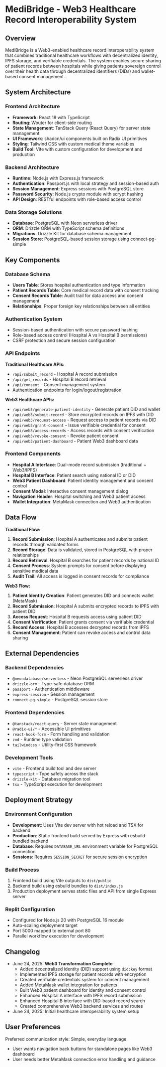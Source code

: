 # MediBridge - Web3 Healthcare Record Interoperability System

## Overview

MediBridge is a Web3-enabled healthcare record interoperability system that combines traditional healthcare workflows with decentralized identity, IPFS storage, and verifiable credentials. The system enables secure sharing of patient records between hospitals while giving patients sovereign control over their health data through decentralized identifiers (DIDs) and wallet-based consent management.

## System Architecture

### Frontend Architecture
- **Framework**: React 18 with TypeScript
- **Routing**: Wouter for client-side routing
- **State Management**: TanStack Query (React Query) for server state management
- **UI Framework**: shadcn/ui components built on Radix UI primitives
- **Styling**: Tailwind CSS with custom medical theme variables
- **Build Tool**: Vite with custom configuration for development and production

### Backend Architecture
- **Runtime**: Node.js with Express.js framework
- **Authentication**: Passport.js with local strategy and session-based auth
- **Session Management**: Express sessions with PostgreSQL store
- **Password Security**: Node.js crypto module with scrypt hashing
- **API Design**: RESTful endpoints with role-based access control

### Data Storage Solutions
- **Database**: PostgreSQL with Neon serverless driver
- **ORM**: Drizzle ORM with TypeScript schema definitions
- **Migrations**: Drizzle Kit for database schema management
- **Session Store**: PostgreSQL-based session storage using connect-pg-simple

## Key Components

### Database Schema
- **Users Table**: Stores hospital authentication and type information
- **Patient Records Table**: Core medical record data with consent tracking
- **Consent Records Table**: Audit trail for data access and consent management
- **Relationships**: Proper foreign key relationships between all entities

### Authentication System
- Session-based authentication with secure password hashing
- Role-based access control (Hospital A vs Hospital B permissions)
- CSRF protection and secure session configuration

### API Endpoints

**Traditional Healthcare APIs:**
- `/api/submit_record` - Hospital A record submission
- `/api/get_records` - Hospital B record retrieval
- `/api/consent` - Consent management system
- Authentication endpoints for login/logout/registration

**Web3 Healthcare APIs:**
- `/api/web3/generate-patient-identity` - Generate patient DID and wallet
- `/api/web3/submit-record` - Store encrypted records on IPFS with DID
- `/api/web3/request-access` - Request access to patient records via DID
- `/api/web3/grant-consent` - Issue verifiable credential for consent
- `/api/web3/access-records` - Access records with consent verification
- `/api/web3/revoke-consent` - Revoke patient consent
- `/api/web3/patient-dashboard` - Patient Web3 dashboard data

### Frontend Components
- **Hospital A Interface**: Dual-mode record submission (traditional + Web3/IPFS)
- **Hospital B Interface**: Patient search using national ID or DID
- **Web3 Patient Dashboard**: Patient identity management and consent control
- **Consent Modal**: Interactive consent management dialog
- **Navigation Header**: Hospital switching and Web3 patient access
- **Wallet Integration**: MetaMask connection and Web3 authentication

## Data Flow

**Traditional Flow:**
1. **Record Submission**: Hospital A authenticates and submits patient records through validated forms
2. **Record Storage**: Data is validated, stored in PostgreSQL with proper relationships
3. **Record Retrieval**: Hospital B searches for patient records by national ID
4. **Consent Process**: System prompts for consent before displaying sensitive medical data
5. **Audit Trail**: All access is logged in consent records for compliance

**Web3 Flow:**
1. **Patient Identity Creation**: Patient generates DID and connects wallet (MetaMask)
2. **Record Submission**: Hospital A submits encrypted records to IPFS with patient DID
3. **Access Request**: Hospital B requests access using patient DID
4. **Consent Verification**: Patient grants consent via verifiable credential
5. **Record Access**: Hospital B accesses decrypted records from IPFS
6. **Consent Management**: Patient can revoke access and control data sharing

## External Dependencies

### Backend Dependencies
- `@neondatabase/serverless` - Neon PostgreSQL serverless driver
- `drizzle-orm` - Type-safe database ORM
- `passport` - Authentication middleware
- `express-session` - Session management
- `connect-pg-simple` - PostgreSQL session store

### Frontend Dependencies
- `@tanstack/react-query` - Server state management
- `@radix-ui/*` - Accessible UI primitives
- `react-hook-form` - Form handling and validation
- `zod` - Runtime type validation
- `tailwindcss` - Utility-first CSS framework

### Development Tools
- `vite` - Frontend build tool and dev server
- `typescript` - Type safety across the stack
- `drizzle-kit` - Database migration tool
- `tsx` - TypeScript execution for development

## Deployment Strategy

### Environment Configuration
- **Development**: Uses Vite dev server with hot reload and TSX for backend
- **Production**: Static frontend build served by Express with esbuild-bundled backend
- **Database**: Requires `DATABASE_URL` environment variable for PostgreSQL connection
- **Sessions**: Requires `SESSION_SECRET` for secure session encryption

### Build Process
1. Frontend build using Vite outputs to `dist/public`
2. Backend build using esbuild bundles to `dist/index.js`
3. Production deployment serves static files and API from single Express server

### Replit Configuration
- Configured for Node.js 20 with PostgreSQL 16 module
- Auto-scaling deployment target
- Port 5000 mapped to external port 80
- Parallel workflow execution for development

## Changelog

- June 24, 2025: **Web3 Transformation Complete**
  - Added decentralized identity (DID) support using `did:key` format
  - Implemented IPFS storage for patient records with encryption
  - Created verifiable credentials system for consent management
  - Added MetaMask wallet integration for patients
  - Built Web3 patient dashboard for identity and consent control
  - Enhanced Hospital A interface with IPFS record submission
  - Enhanced Hospital B interface with DID-based record search
  - Created comprehensive Web3 backend services and routes
- June 24, 2025: Initial healthcare interoperability system setup

## User Preferences

Preferred communication style: Simple, everyday language.
- User wants navigation back buttons for standalone pages like Web3 dashboard
- User needs better MetaMask connection error handling and guidance